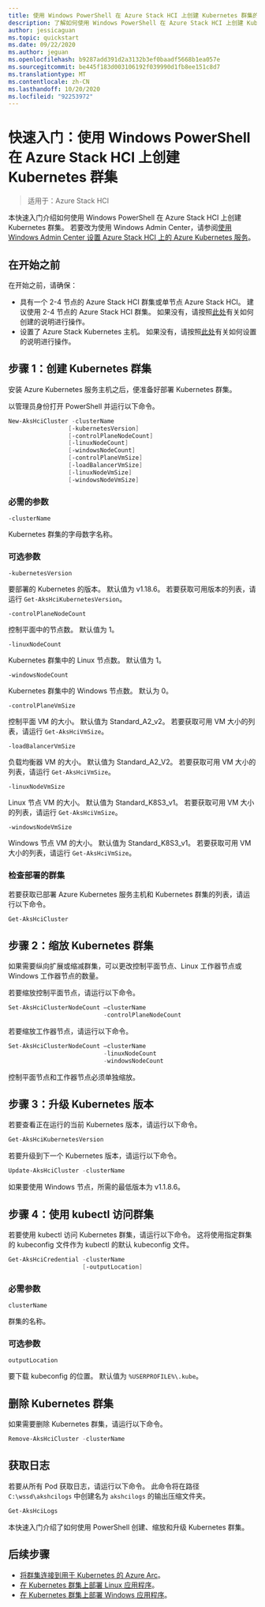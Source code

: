 ```yaml
---
title: 使用 Windows PowerShell 在 Azure Stack HCI 上创建 Kubernetes 群集的快速入门
description: 了解如何使用 Windows PowerShell 在 Azure Stack HCI 上创建 Kubernetes 群集
author: jessicaguan
ms.topic: quickstart
ms.date: 09/22/2020
ms.author: jeguan
ms.openlocfilehash: b9287add391d2a3132b3ef0baadf5668b1ea057e
ms.sourcegitcommit: be445f183d003106192f039990d1fb8ee151c8d7
ms.translationtype: MT
ms.contentlocale: zh-CN
ms.lasthandoff: 10/20/2020
ms.locfileid: "92253972"
---
```

# <a name="quickstart-create-kubernetes-clusters-on-azure-stack-hci-using-windows-powershell"></a>快速入门：使用 Windows PowerShell 在 Azure Stack HCI 上创建 Kubernetes 群集

> 适用于：Azure Stack HCI

本快速入门介绍如何使用 Windows PowerShell 在 Azure Stack HCI 上创建 Kubernetes 群集。 若要改为使用 Windows Admin Center，请参阅[使用 Windows Admin Center 设置 Azure Stack HCI 上的 Azure Kubernetes 服务](setup.md)。

## <a name="before-you-begin"></a>在开始之前

在开始之前，请确保：

- 具有一个 2-4 节点的 Azure Stack HCI 群集或单节点 Azure Stack HCI。 建议使用 2-4 节点的 Azure Stack HCI 群集。 如果没有，请按照[此处](./system-requirements.md)有关如何创建的说明进行操作。
- 设置了 Azure Stack Kubernetes 主机。 如果没有，请按照[此处](./setup-powershell.md)有关如何设置的说明进行操作。

## <a name="step-1-create-a-kubernetes-cluster"></a>步骤 1：创建 Kubernetes 群集

安装 Azure Kubernetes 服务主机之后，便准备好部署 Kubernetes 群集。

以管理员身份打开 PowerShell 并运行以下命令。

   ```powershell
   New-AksHciCluster -clusterName
                    [-kubernetesVersion]
                    [-controlPlaneNodeCount]
                    [-linuxNodeCount]
                    [-windowsNodeCount]
                    [-controlPlaneVmSize]
                    [-loadBalancerVmSize]
                    [-linuxNodeVmSize]
                    [-windowsNodeVmSize]
   ```

### <a name="required-parameters"></a>必需的参数

`-clusterName`

Kubernetes 群集的字母数字名称。

### <a name="optional-parameters"></a>可选参数

`-kubernetesVersion`

要部署的 Kubernetes 的版本。 默认值为 v1.18.6。 若要获取可用版本的列表，请运行 `Get-AksHciKubernetesVersion`。

`-controlPlaneNodeCount`

控制平面中的节点数。 默认值为 1。

`-linuxNodeCount`

Kubernetes 群集中的 Linux 节点数。 默认值为 1。

`-windowsNodeCount`

Kubernetes 群集中的 Windows 节点数。 默认为 0。

`-controlPlaneVmSize`

控制平面 VM 的大小。 默认值为 Standard_A2_v2。 若要获取可用 VM 大小的列表，请运行 `Get-AksHciVmSize`。

`-loadBalancerVmSize`

负载均衡器 VM 的大小。 默认值为 Standard_A2_V2。 若要获取可用 VM 大小的列表，请运行 `Get-AksHciVmSize`。

`-linuxNodeVmSize`

Linux 节点 VM 的大小。 默认值为 Standard_K8S3_v1。 若要获取可用 VM 大小的列表，请运行 `Get-AksHciVmSize`。

`-windowsNodeVmSize`

Windows 节点 VM 的大小。 默认值为 Standard_K8S3_v1。 若要获取可用 VM 大小的列表，请运行 `Get-AksHciVmSize`。

### <a name="check-your-deployed-clusters"></a>检查部署的群集

若要获取已部署 Azure Kubernetes 服务主机和 Kubernetes 群集的列表，请运行以下命令。

```powershell
Get-AksHciCluster
```

## <a name="step-2-scale-a-kubernetes-cluster"></a>步骤 2：缩放 Kubernetes 群集

如果需要纵向扩展或缩减群集，可以更改控制平面节点、Linux 工作器节点或 Windows 工作器节点的数量。

若要缩放控制平面节点，请运行以下命令。

```powershell
Set-AksHciClusterNodeCount –clusterName
                           -controlPlaneNodeCount
```

若要缩放工作器节点，请运行以下命令。

```powershell
Set-AksHciClusterNodeCount –clusterName
                           -linuxNodeCount
                           -windowsNodeCount
```

控制平面节点和工作器节点必须单独缩放。

## <a name="step-3-upgrade-kubernetes-version"></a>步骤 3：升级 Kubernetes 版本

若要查看正在运行的当前 Kubernetes 版本，请运行以下命令。

```powershell
Get-AksHciKubernetesVersion
```

若要升级到下一个 Kubernetes 版本，请运行以下命令。

```powershell
Update-AksHciCluster -clusterName
```

如果要使用 Windows 节点，所需的最低版本为 v1.1.8.6。

## <a name="step-4-access-your-clusters-using-kubectl"></a>步骤 4：使用 kubectl 访问群集

若要使用 kubectl 访问 Kubernetes 群集，请运行以下命令。 这将使用指定群集的 kubeconfig 文件作为 kubectl 的默认 kubeconfig 文件。

```powershell
Get-AksHciCredential -clusterName
                     [-outputLocation]
```

### <a name="required-parameters"></a>必需参数

`clusterName`

群集的名称。

### <a name="optional-parameters"></a>可选参数

`outputLocation`

要下载 kubeconfig 的位置。 默认值为 `%USERPROFILE%\.kube`。

## <a name="delete-a-kubernetes-cluster"></a>删除 Kubernetes 群集

如果需要删除 Kubernetes 群集，请运行以下命令。

```powershell
Remove-AksHciCluster -clusterName
```

## <a name="get-logs"></a>获取日志

若要从所有 Pod 获取日志，请运行以下命令。 此命令将在路径 `C:\wssd\akshcilogs` 中创建名为 `akshcilogs` 的输出压缩文件夹。

```powershell
Get-AksHciLogs
```

本快速入门介绍了如何使用 PowerShell 创建、缩放和升级 Kubernetes 群集。

## <a name="next-steps"></a>后续步骤

- [将群集连接到用于 Kubernetes 的 Azure Arc](./connect-to-arc.md)。
- [在 Kubernetes 群集上部署 Linux 应用程序](./deploy-linux-application.md)。
- [在 Kubernetes 群集上部署 Windows 应用程序](./deploy-windows-application.md)。
